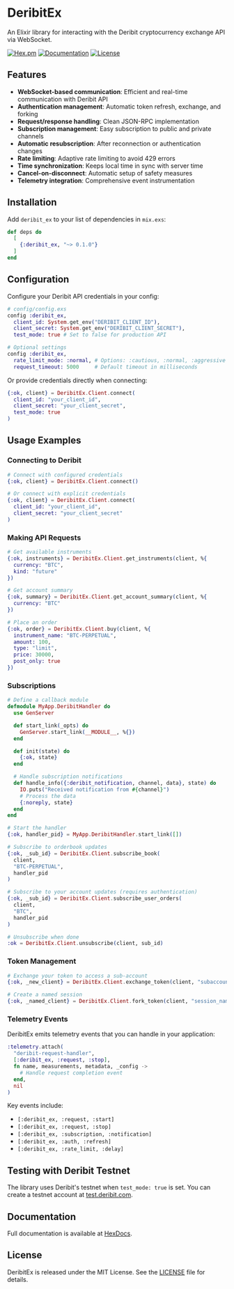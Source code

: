 # DeribitEx

An Elixir library for interacting with the Deribit cryptocurrency exchange API via WebSocket.

[![Hex.pm](https://img.shields.io/hexpm/v/deribit_ex.svg)](https://hex.pm/packages/deribit_ex)
[![Documentation](https://img.shields.io/badge/docs-hexpm-blue.svg)](https://hexdocs.pm/deribit_ex)
[![License](https://img.shields.io/hexpm/l/deribit_ex.svg)](https://github.com/username/deribit_ex/blob/master/LICENSE)

## Features

- **WebSocket-based communication**: Efficient and real-time communication with Deribit API
- **Authentication management**: Automatic token refresh, exchange, and forking
- **Request/response handling**: Clean JSON-RPC implementation
- **Subscription management**: Easy subscription to public and private channels
- **Automatic resubscription**: After reconnection or authentication changes
- **Rate limiting**: Adaptive rate limiting to avoid 429 errors
- **Time synchronization**: Keeps local time in sync with server time
- **Cancel-on-disconnect**: Automatic setup of safety measures
- **Telemetry integration**: Comprehensive event instrumentation

## Installation

Add `deribit_ex` to your list of dependencies in `mix.exs`:

```elixir
def deps do
  [
    {:deribit_ex, "~> 0.1.0"}
  ]
end
```

## Configuration

Configure your Deribit API credentials in your config:

```elixir
# config/config.exs
config :deribit_ex,
  client_id: System.get_env("DERIBIT_CLIENT_ID"),
  client_secret: System.get_env("DERIBIT_CLIENT_SECRET"),
  test_mode: true # Set to false for production API

# Optional settings
config :deribit_ex,
  rate_limit_mode: :normal, # Options: :cautious, :normal, :aggressive
  request_timeout: 5000     # Default timeout in milliseconds
```

Or provide credentials directly when connecting:

```elixir
{:ok, client} = DeribitEx.Client.connect(
  client_id: "your_client_id",
  client_secret: "your_client_secret",
  test_mode: true
)
```

## Usage Examples

### Connecting to Deribit

```elixir
# Connect with configured credentials
{:ok, client} = DeribitEx.Client.connect()

# Or connect with explicit credentials
{:ok, client} = DeribitEx.Client.connect(
  client_id: "your_client_id",
  client_secret: "your_client_secret"
)
```

### Making API Requests

```elixir
# Get available instruments
{:ok, instruments} = DeribitEx.Client.get_instruments(client, %{
  currency: "BTC",
  kind: "future"
})

# Get account summary
{:ok, summary} = DeribitEx.Client.get_account_summary(client, %{
  currency: "BTC"
})

# Place an order
{:ok, order} = DeribitEx.Client.buy(client, %{
  instrument_name: "BTC-PERPETUAL",
  amount: 100,
  type: "limit",
  price: 30000,
  post_only: true
})
```

### Subscriptions

```elixir
# Define a callback module
defmodule MyApp.DeribitHandler do
  use GenServer

  def start_link(_opts) do
    GenServer.start_link(__MODULE__, %{})
  end

  def init(state) do
    {:ok, state}
  end

  # Handle subscription notifications
  def handle_info({:deribit_notification, channel, data}, state) do
    IO.puts("Received notification from #{channel}")
    # Process the data
    {:noreply, state}
  end
end

# Start the handler
{:ok, handler_pid} = MyApp.DeribitHandler.start_link([])

# Subscribe to orderbook updates
{:ok, _sub_id} = DeribitEx.Client.subscribe_book(
  client,
  "BTC-PERPETUAL",
  handler_pid
)

# Subscribe to your account updates (requires authentication)
{:ok, _sub_id} = DeribitEx.Client.subscribe_user_orders(
  client,
  "BTC",
  handler_pid
)

# Unsubscribe when done
:ok = DeribitEx.Client.unsubscribe(client, sub_id)
```

### Token Management

```elixir
# Exchange your token to access a sub-account
{:ok, _new_client} = DeribitEx.Client.exchange_token(client, "subaccount_name")

# Create a named session
{:ok, _named_client} = DeribitEx.Client.fork_token(client, "session_name")
```

### Telemetry Events

DeribitEx emits telemetry events that you can handle in your application:

```elixir
:telemetry.attach(
  "deribit-request-handler",
  [:deribit_ex, :request, :stop],
  fn name, measurements, metadata, _config ->
    # Handle request completion event
  end,
  nil
)
```

Key events include:
- `[:deribit_ex, :request, :start]`
- `[:deribit_ex, :request, :stop]`
- `[:deribit_ex, :subscription, :notification]`
- `[:deribit_ex, :auth, :refresh]`
- `[:deribit_ex, :rate_limit, :delay]`

## Testing with Deribit Testnet

The library uses Deribit's testnet when `test_mode: true` is set. You can create a testnet account at [test.deribit.com](https://test.deribit.com/).

## Documentation

Full documentation is available at [HexDocs](https://hexdocs.pm/deribit_ex).

## License

DeribitEx is released under the MIT License. See the [LICENSE](LICENSE) file for details.